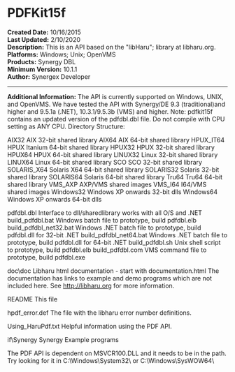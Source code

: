 # PDFKit15f<br />
**Created Date:** 10/16/2015<br />
**Last Updated:** 2/10/2020<br />
**Description:** This is an API based on the "libHaru"; library at libharu.org.<br />
**Platforms:** Windows; Unix; OpenVMS<br />
**Products:** Synergy DBL<br />
**Minimum Version:** 10.1.1<br />
**Author:** Synergex Developer
<hr>

**Additional Information:** The API is currently supported on Windows, UNIX, and OpenVMS. We have tested the API with Synergy/DE 9.3 (traditional)and higher and 9.5.1a (.NET), 10.3.1/9.5.3b (VMS) and higher. Note: pdfkit15f contains an updated version of the pdfdbl.dbl file. Do not compile with CPU setting as ANY CPU.
Directory Structure:

AIX32		AIX 32-bit shared library
AIX64		AIX 64-bit shared library
HPUX_IT64	HPUX Itanium 64-bit shared library
HPUX32		HPUX 32-bit shared library
HPUX64		HPUX 64-bit shared library
LINUX32		Linux 32-bit shared library
LINUX64		Linux 64-bit shared library
SCO		SCO 32-bit shared library
SOLARIS_X64	Solaris X64 64-bit shared library
SOLARIS32	Solaris 32-bit shared library
SOLARIS64	Solaris 64-bit shared library
Tru64		Tru64 64-bit shared library
VMS_AXP		AXP/VMS shared images
VMS_I64		I64/VMS shared images
Windows32	Windows XP onwards 32-bit dlls
Windows64	Windows XP onwards 64-bit dlls

pdfdbl.dbl	        Interface to dll/sharedlibrary works with all O/S and .NET
build_pdfdbl.bat	Windows batch file to prototype, build pdfdbl.elb
build_pdfdbl_net32.bat	Windows .NET batch file to prototype, build pdfdbl.dll for 32-bit .NET
build_pdfdbl_net64.bat	Windows .NET batch file to prototype, build pdfdbl.dll for 64-bit .NET
build_pdfdbl.sh		Unix shell script to prototype, build pdfdbl.elb
build_pdfdbl.com	VMS command file to prototype, build pdfdbl.exe

doc\doc		Libharu html documentation - start with documentation.html
		The documentation has links to example and demo programs which
		are not included here. See http://libharu.org for more
		information.

README		This file

hpdf_error.def	The file with the libharu error number definitions.

Using_HaruPdf.txt	Helpful information using the PDF API.

if\Synergy	Synergy Example programs

The PDF API is dependent on MSVCR100.DLL and it needs to be in the path.
Try looking for it in C:\Windows\System32\ or C:\Windows\SysWOW64\

